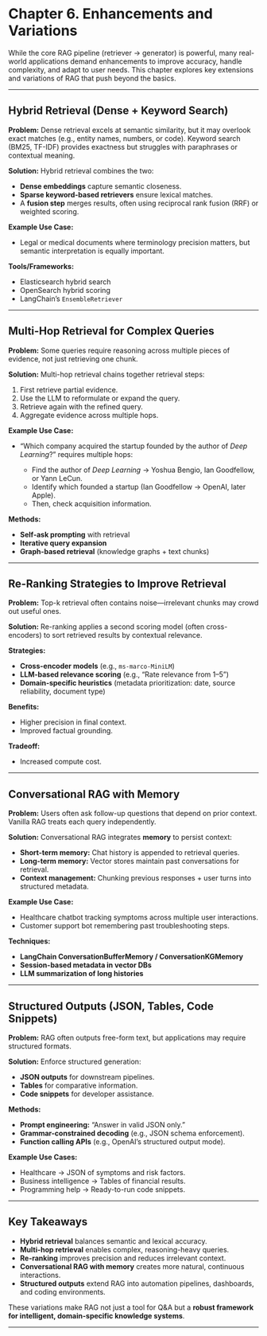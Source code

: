 # **Chapter 6. Enhancements and Variations**

While the core RAG pipeline (retriever → generator) is powerful, many real-world applications demand enhancements to improve accuracy, handle complexity, and adapt to user needs. This chapter explores key extensions and variations of RAG that push beyond the basics.

---

## Hybrid Retrieval (Dense + Keyword Search)

**Problem:**
Dense retrieval excels at semantic similarity, but it may overlook exact matches (e.g., entity names, numbers, or code). Keyword search (BM25, TF-IDF) provides exactness but struggles with paraphrases or contextual meaning.

**Solution:**
Hybrid retrieval combines the two:

* **Dense embeddings** capture semantic closeness.
* **Sparse keyword-based retrievers** ensure lexical matches.
* A **fusion step** merges results, often using reciprocal rank fusion (RRF) or weighted scoring.

**Example Use Case:**

* Legal or medical documents where terminology precision matters, but semantic interpretation is equally important.

**Tools/Frameworks:**

* Elasticsearch hybrid search
* OpenSearch hybrid scoring
* LangChain’s `EnsembleRetriever`

---

## Multi-Hop Retrieval for Complex Queries

**Problem:**
Some queries require reasoning across multiple pieces of evidence, not just retrieving one chunk.

**Solution:**
Multi-hop retrieval chains together retrieval steps:

1. First retrieve partial evidence.
2. Use the LLM to reformulate or expand the query.
3. Retrieve again with the refined query.
4. Aggregate evidence across multiple hops.

**Example Use Case:**

* “Which company acquired the startup founded by the author of *Deep Learning*?” requires multiple hops:

  * Find the author of *Deep Learning* → Yoshua Bengio, Ian Goodfellow, or Yann LeCun.
  * Identify which founded a startup (Ian Goodfellow → OpenAI, later Apple).
  * Then, check acquisition information.

**Methods:**

* **Self-ask prompting** with retrieval
* **Iterative query expansion**
* **Graph-based retrieval** (knowledge graphs + text chunks)

---

## Re-Ranking Strategies to Improve Retrieval

**Problem:**
Top-k retrieval often contains noise—irrelevant chunks may crowd out useful ones.

**Solution:**
Re-ranking applies a second scoring model (often cross-encoders) to sort retrieved results by contextual relevance.

**Strategies:**

* **Cross-encoder models** (e.g., `ms-marco-MiniLM`)
* **LLM-based relevance scoring** (e.g., “Rate relevance from 1–5”)
* **Domain-specific heuristics** (metadata prioritization: date, source reliability, document type)

**Benefits:**

* Higher precision in final context.
* Improved factual grounding.

**Tradeoff:**

* Increased compute cost.

---

## Conversational RAG with Memory

**Problem:**
Users often ask follow-up questions that depend on prior context. Vanilla RAG treats each query independently.

**Solution:**
Conversational RAG integrates **memory** to persist context:

* **Short-term memory:** Chat history is appended to retrieval queries.
* **Long-term memory:** Vector stores maintain past conversations for retrieval.
* **Context management:** Chunking previous responses + user turns into structured metadata.

**Example Use Case:**

* Healthcare chatbot tracking symptoms across multiple user interactions.
* Customer support bot remembering past troubleshooting steps.

**Techniques:**

* **LangChain ConversationBufferMemory / ConversationKGMemory**
* **Session-based metadata in vector DBs**
* **LLM summarization of long histories**

---

## Structured Outputs (JSON, Tables, Code Snippets)

**Problem:**
RAG often outputs free-form text, but applications may require structured formats.

**Solution:**
Enforce structured generation:

* **JSON outputs** for downstream pipelines.
* **Tables** for comparative information.
* **Code snippets** for developer assistance.

**Methods:**

* **Prompt engineering:** “Answer in valid JSON only.”
* **Grammar-constrained decoding** (e.g., JSON schema enforcement).
* **Function calling APIs** (e.g., OpenAI’s structured output mode).

**Example Use Cases:**

* Healthcare → JSON of symptoms and risk factors.
* Business intelligence → Tables of financial results.
* Programming help → Ready-to-run code snippets.

---

## Key Takeaways

* **Hybrid retrieval** balances semantic and lexical accuracy.
* **Multi-hop retrieval** enables complex, reasoning-heavy queries.
* **Re-ranking** improves precision and reduces irrelevant context.
* **Conversational RAG with memory** creates more natural, continuous interactions.
* **Structured outputs** extend RAG into automation pipelines, dashboards, and coding environments.

These variations make RAG not just a tool for Q\&A but a **robust framework for intelligent, domain-specific knowledge systems**.

---

